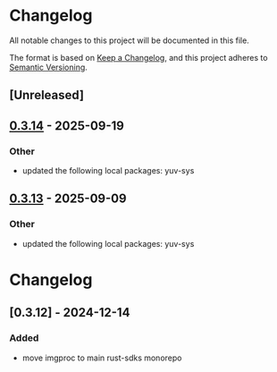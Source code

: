 # Changelog

All notable changes to this project will be documented in this file.

The format is based on [Keep a Changelog](https://keepachangelog.com/en/1.0.0/),
and this project adheres to [Semantic Versioning](https://semver.org/spec/v2.0.0.html).

## [Unreleased]

## [0.3.14](https://github.com/livekit/rust-sdks/compare/rust-sdks/imgproc@0.3.13...rust-sdks/imgproc@0.3.14) - 2025-09-19

### Other

- updated the following local packages: yuv-sys

## [0.3.13](https://github.com/livekit/rust-sdks/compare/rust-sdks/imgproc@0.3.12...rust-sdks/imgproc@0.3.13) - 2025-09-09

### Other

- updated the following local packages: yuv-sys
# Changelog

## [0.3.12] - 2024-12-14

### Added

- move imgproc to main rust-sdks monorepo
